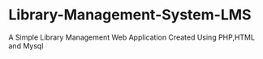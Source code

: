 # Library-Management-System-LMS
A Simple Library Management Web Application Created Using PHP,HTML and Mysql
